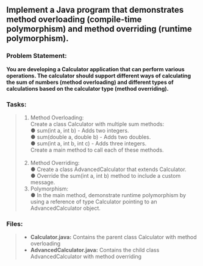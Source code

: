 ## Implement a Java program that demonstrates method overloading (compile-time polymorphism) and method overriding (runtime polymorphism).

### Problem Statement:
**You are developing a Calculator application that can perform various operations. The calculator should support different ways of calculating the sum of numbers (method overloading) and different types of calculations based on the calculator 
type (method overriding).**

### Tasks:

>1. Method Overloading:   
Create a class Calculator with multiple sum methods:   
    ● sum(int a, int b) - Adds two integers.   
    ● sum(double a, double b) - Adds two doubles.   
    ● sum(int a, int b, int c) - Adds three integers.   
Create a main method to call each of these methods. <br><br>
>2. Method Overriding:   
    ● Create a class AdvancedCalculator that extends Calculator.   
    ● Override the sum(int a, int b) method to include a custom message. 
>3. Polymorphism:   
    ● In the main method, demonstrate runtime polymorphism by using a reference of type Calculator pointing to an AdvancedCalculator object.

### Files:

>* **Calculator.java:** Contains the parent class Calculator with method overloading
>* **AdvancedCalculator.java:** Contains the child class AdvancedCalculator with method overriding